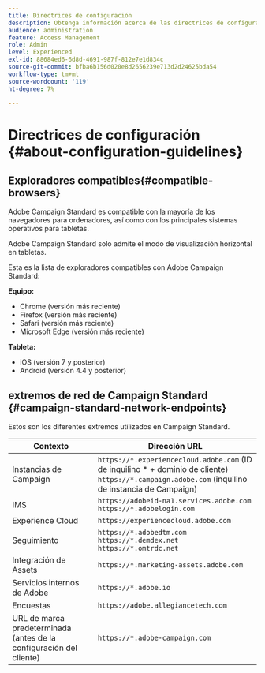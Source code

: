 ```yaml
---
title: Directrices de configuración
description: Obtenga información acerca de las directrices de configuración de Campaign Standard
audience: administration
feature: Access Management
role: Admin
level: Experienced
exl-id: 88684ed6-6d8d-4691-987f-812e7e1d834c
source-git-commit: bfba6b156d020e8d2656239e713d2d24625bda54
workflow-type: tm+mt
source-wordcount: '119'
ht-degree: 7%

---
```


# Directrices de configuración {#about-configuration-guidelines}

## Exploradores compatibles{#compatible-browsers}

Adobe Campaign Standard es compatible con la mayoría de los navegadores para ordenadores, así como con los principales sistemas operativos para tabletas.

Adobe Campaign Standard solo admite el modo de visualización horizontal en tabletas.

Esta es la lista de exploradores compatibles con Adobe Campaign Standard:

**Equipo:**

* Chrome (versión más reciente)
* Firefox (versión más reciente)
* Safari (versión más reciente)
* Microsoft Edge (versión más reciente)

**Tableta:**

* iOS (versión 7 y posterior)
* Android (versión 4.4 y posterior)

## extremos de red de Campaign Standard {#campaign-standard-network-endpoints}

Estos son los diferentes extremos utilizados en Campaign Standard.

| Contexto | Dirección URL |
|--- |--- |
| Instancias de Campaign | `https://*.experiencecloud.adobe.com` (ID de inquilino * + dominio de cliente)<br>`https://*.campaign.adobe.com` (inquilino de instancia de Campaign) |
| IMS | `https://adobeid-na1.services.adobe.com`<br>`https://*.adobelogin.com` |
| Experience Cloud | `https://experiencecloud.adobe.com` |
| Seguimiento | `https://*.adobedtm.com`<br>`https://*.demdex.net`<br>`https://*.omtrdc.net` |
| Integración de Assets | `https://*.marketing-assets.adobe.com` |
| Servicios internos de Adobe | `https://*.adobe.io` |
| Encuestas | `https://adobe.allegiancetech.com` |
| URL de marca predeterminada (antes de la configuración del cliente) | `https://*.adobe-campaign.com` |

